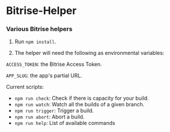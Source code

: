 # Bitrise-Helper
### Various Bitrise helpers

1) Run ```npm install```.


2) The helper will need the following as environmental variables: 

```ACCESS_TOKEN```: the Bitrise Access Token.

```APP_SLUG```: the app's partial URL.

Current scripts:
- ```npm run check```:
  Check if there is capacity for your build.
- ```npm run watch```:
  Watch all the builds of a given branch.
- ```npm run trigger```:
  Trigger a build.
- ```npm run abort```:
  Abort a build.
- ```npm run help```:
  List of available commands
